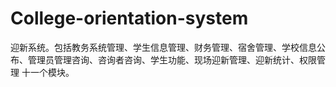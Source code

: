 # College-orientation-system
迎新系统。包括教务系统管理、学生信息管理、财务管理、宿舍管理、学校信息公布、管理员管理咨询、咨询者咨询、学生功能、现场迎新管理、迎新统计、权限管理 十一个模块。
